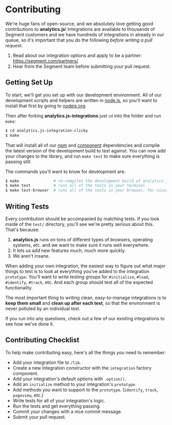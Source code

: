 # Contributing

We're huge fans of open-source, and we absolutely love getting good contributions to **analytics.js**! Integrations are available to thousands of Segment customers and we have hundreds of integrations in already in our queue, so it's important that you do the following _before writing a pull request_. 

1. Read about our integration options and apply to be a partner: https://segment.com/partners/
1. Hear from the Segment team before submitting your pull request.

## Getting Set Up

To start, we'll get you set up with our development environment. All of our development scripts and helpers are written in [node.js](http://nodejs.org), so you'll want to install that first by going to [nodejs.org](http://nodejs.org).

Then after forking **analytics.js-integrations** just `cd` into the folder and run `make`:

```bash
$ cd analytics.js-integration-clicky
$ make
```

That will install all of our [npm](http://npmjs.org) and [component](http://component.io) dependencies and compile the latest version of the development build to test against. You can now add your changes to the library, and run `make test` to make sure everything is passing still.

The commands you'll want to know for development are:

```bash
$ make               # re-compiles the development build of analytics.js for testing
$ make test          # runs all of the tests in your terminal
$ make test-browser  # runs all of the tests in your browser, for nicer debugging
```

## Writing Tests

Every contribution should be accompanied by matching tests. If you look inside of the `test/` directory, you'll see we're pretty serious about this. That's because:

1. **analytics.js** runs on tons of different types of browsers, operating systems, etc. and we want to make sure it runs well everywhere.
1. It lets us add new features much, much more quickly.
1. We aren't insane.

When adding your own integration, the easiest way to figure out what major things to test is to look at everything you've added to the integration `prototype`. You'll want to write testing groups for `#initialize`, `#load`, `#identify`, `#track`, etc. And each group should test all of the expected functionality.

The most important thing to writing clean, easy-to-manage integrations is to **keep them small** and **clean up after each test**, so that the environment is never polluted by an individual test.

If you run into any questions, check out a few of our existing integrations to see how we've done it.

## Contributing Checklist

To help make contributing easy, here's all the things you need to remember:

- Add your integration file to `/lib`.
- Create a new Integration constructor with the `integration` factory component.
- Add your integration's default options with `.option()`.
- Add an `initialize` method to your integration's `prototype`.
- Add methods you want to support to the `prototype`. (`identify`, `track`, `pageview`, etc.)
- Write tests for all of your integration's logic.
- Run the tests and get everything passing.
- Commit your changes with a nice commit message.
- Submit your pull request.
